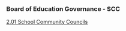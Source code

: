 ### Board of Education Governance - SCC

[2.01 School Community Councils](https://livingskyschooldivision.github.io/AdminProceduresPublic/2.01SchoolCommunityCouncils)

